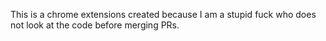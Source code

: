 This is a chrome extensions created because I am a stupid fuck who does not look at the code before merging PRs.